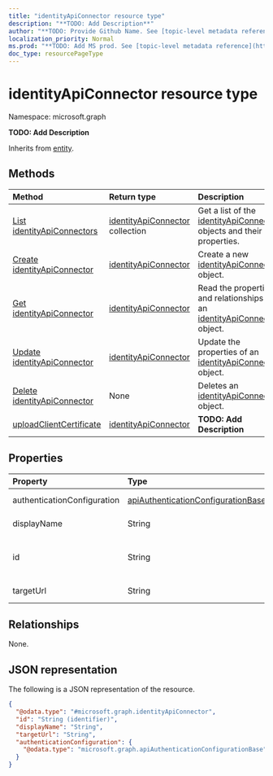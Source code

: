 ```yaml
---
title: "identityApiConnector resource type"
description: "**TODO: Add Description**"
author: "**TODO: Provide Github Name. See [topic-level metadata reference](https://msgo.azurewebsites.net/add/document/guidelines/metadata.html#topic-level-metadata)**"
localization_priority: Normal
ms.prod: "**TODO: Add MS prod. See [topic-level metadata reference](https://msgo.azurewebsites.net/add/document/guidelines/metadata.html#topic-level-metadata)**"
doc_type: resourcePageType
---
```


# identityApiConnector resource type

Namespace: microsoft.graph



**TODO: Add Description**


Inherits from [entity](../resources/entity.md).

## Methods
|Method|Return type|Description|
|:---|:---|:---|
|[List identityApiConnectors](../api/identityapiconnector-list.md)|[identityApiConnector](../resources/identityapiconnector.md) collection|Get a list of the [identityApiConnector](../resources/identityapiconnector.md) objects and their properties.|
|[Create identityApiConnector](../api/identityapiconnector-create.md)|[identityApiConnector](../resources/identityapiconnector.md)|Create a new [identityApiConnector](../resources/identityapiconnector.md) object.|
|[Get identityApiConnector](../api/identityapiconnector-get.md)|[identityApiConnector](../resources/identityapiconnector.md)|Read the properties and relationships of an [identityApiConnector](../resources/identityapiconnector.md) object.|
|[Update identityApiConnector](../api/identityapiconnector-update.md)|[identityApiConnector](../resources/identityapiconnector.md)|Update the properties of an [identityApiConnector](../resources/identityapiconnector.md) object.|
|[Delete identityApiConnector](../api/identityapiconnector-delete.md)|None|Deletes an [identityApiConnector](../resources/identityapiconnector.md) object.|
|[uploadClientCertificate](../api/identityapiconnector-uploadclientcertificate.md)|[identityApiConnector](../resources/identityapiconnector.md)|**TODO: Add Description**|

## Properties
|Property|Type|Description|
|:---|:---|:---|
|authenticationConfiguration|[apiAuthenticationConfigurationBase](../resources/apiauthenticationconfigurationbase.md)|**TODO: Add Description**|
|displayName|String|**TODO: Add Description**|
|id|String|**TODO: Add Description** Inherited from [entity](../resources/entity.md)|
|targetUrl|String|**TODO: Add Description**|

## Relationships
None.

## JSON representation
The following is a JSON representation of the resource.
<!-- {
  "blockType": "resource",
  "keyProperty": "id",
  "@odata.type": "microsoft.graph.identityApiConnector",
  "baseType": "microsoft.graph.entity",
  "openType": false
}
-->
``` json
{
  "@odata.type": "#microsoft.graph.identityApiConnector",
  "id": "String (identifier)",
  "displayName": "String",
  "targetUrl": "String",
  "authenticationConfiguration": {
    "@odata.type": "microsoft.graph.apiAuthenticationConfigurationBase"
  }
}
```

